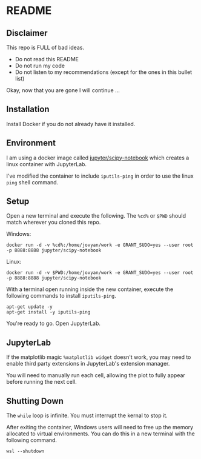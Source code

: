 # README

## Disclaimer

This repo is FULL of bad ideas.
- Do not read this README
- Do not run my code
- Do not listen to my recommendations (except for the ones in this bullet list)

Okay, now that you are gone I will continue ...

## Installation

Install Docker if you do not already have it installed.

## Environment

I am using a docker image called [jupyter/scipy-notebook](https://hub.docker.com/r/jupyter/scipy-notebook/) which creates a linux container with JupyterLab.

I've modified the container to include `iputils-ping` in order to use the linux `ping` shell command.

## Setup

Open a new terminal and execute the following. The `%cd%` or `$PWD` should match wherever you cloned this repo.

Windows:
```
docker run -d -v %cd%:/home/jovyan/work -e GRANT_SUDO=yes --user root -p 8888:8888 jupyter/scipy-notebook
```
Linux:
```
docker run -d -v $PWD:/home/jovyan/work -e GRANT_SUDO=yes --user root -p 8888:8888 jupyter/scipy-notebook
```

With a terminal open running inside the new container, execute the following commands to install `iputils-ping`.
```
apt-get update -y
apt-get install -y iputils-ping
```

You're ready to go. Open JupyterLab.

## JupyterLab

If the matplotlib magic `%matplotlib widget` doesn't work, you may need to enable third party extensions in JupyterLab's extension manager.

You will need to manually run each cell, allowing the plot to fully appear before running the next cell.

## Shutting Down

The `while` loop is infinite. You must interrupt the kernal to stop it.

After exiting the container, Windows users will need to free up the memory allocated to virtual environments. You can do this in a new terminal with the following command.
```
wsl --shutdown
```
